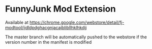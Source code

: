 # FunnyJunk Mod Extension
Available at https://chrome.google.com/webstore/detail/fj-modtool/ijdldpdghacgnjacajblibllhklhkdjj

The master branch will be automatically pushed to the webstore if the version number in the manifest is modified
